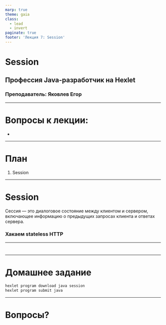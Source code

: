 ```yaml
---
marp: true
theme: gaia
class:
  - lead
  - invert
paginate: true
footer: 'Лекция 7: Session'
---
```


# Session
## Профессия Java-разработчик на Hexlet
### Преподаватель: Яковлев Егор
<!-- _color: white -->
<!-- _color: white -->

---

# Вопросы к лекции:

* 

---

# План

1. Session

---

# Session

Сессия — это диалоговое состояние между клиентом и сервером, включающее информацию о предыдущих запросах клиента и ответах сервера.

### Хакаем stateless HTTP

---

# 

---


# Домашнее задание

```bash
hexlet program download java session
hexlet program submit java
```

---

# Вопросы?